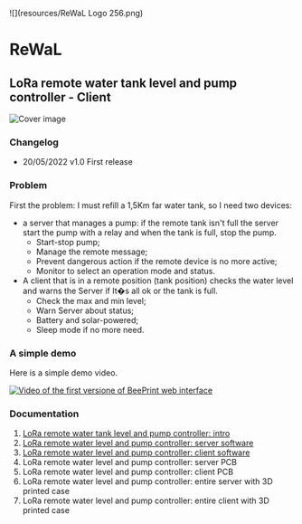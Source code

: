 ![](resources/ReWaL Logo 256.png)
# ReWaL
## LoRa remote water tank level and pump controller - Client

![Cover image](https://www.mischianti.org/wp-content/uploads/2020/10/LoRa-wireless-remote-water-tank-and-pump-controller-esp8266-main-768x491.jpg)

### Changelog
 - 20/05/2022 v1.0 First release

### Problem
First the problem: I must refill a 1,5Km far water tank, so I need two devices:
 - a server that manages a pump: if the remote tank isn't full the server start the pump with a relay and when the tank is full, stop the pump.
    - Start-stop pump;
    - Manage the remote message;
    - Prevent dangerous action if the remote device is no more active;
    - Monitor to select an operation mode and status.
 - A client that is in a remote position (tank position) checks the water level and warns the Server if It�s all ok or the tank is full.
    - Check the max and min level;
    - Warn Server about status;
    - Battery and solar-powered;
    - Sleep mode if no more need.

### A simple demo
Here is a simple demo video.

[![Video of the first versione of BeePrint web interface](https://img.youtube.com/vi/hp9tmT0E_sU/hqdefault.jpg)](https://www.youtube.com/watch?v=hp9tmT0E_sU)


### Documentation
 1. [LoRa remote water tank level and pump controller: intro](https://www.mischianti.org/2022/05/03/lora-remote-water-tank-level-and-pump-controller-rewal-intro-1/)
 2. [LoRa remote water level and pump controller: server software](https://www.mischianti.org/2022/05/10/lora-remote-water-level-and-pump-controller-esp8266-server-software-2/)
 3. [LoRa remote water level and pump controller: client software](https://www.mischianti.org/2022/05/20/lora-remote-water-level-and-pump-controller-rewal-client-software-3/)
 4. LoRa remote water level and pump controller: server PCB
 5. LoRa remote water level and pump controller: client PCB
 6. LoRa remote water level and pump controller: entire server with 3D printed case
 7. LoRa remote water level and pump controller: entire client with 3D printed case